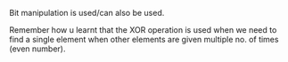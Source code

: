 ​Bit manipulation is used/can also be used.

Remember how u learnt that the XOR operation is used when we need to find a single element when other elements are given multiple no. of times (even number).
